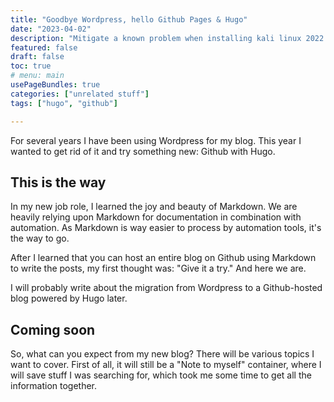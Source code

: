 ```yaml
---
title: "Goodbye Wordpress, hello Github Pages & Hugo" 
date: "2023-04-02"
description: "Mitigate a known problem when installing kali linux 2022.3 in Hyper-v." 
featured: false 
draft: false 
toc: true 
# menu: main
usePageBundles: true 
categories: ["unrelated stuff"]
tags: ["hugo", "github"]

---
```


For several years I have been using Wordpress for my blog. This year I wanted to get rid of it and try something new: Github with Hugo. 

<!--more-->

## This is the way 
In my new job role, I learned the joy and beauty of Markdown. We are heavily relying upon Markdown for documentation in combination with automation. As Markdown is way easier to process by automation tools, it's the way to go. 

After I learned that you can host an entire blog on Github using Markdown to write the posts, my first thought was: "Give it a try." And here we are. 

I will probably write about the migration from Wordpress to a Github-hosted blog powered by Hugo later. 

## Coming soon 
So, what can you expect from my new blog? There will be various topics I want to cover. First of all, it will still be a "Note to myself" container, where I will save stuff I was searching for, which took me some time to get all the information together. 